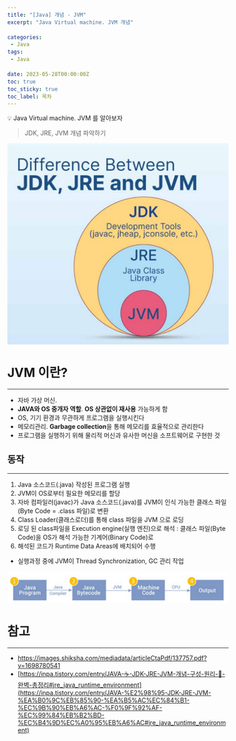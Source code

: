 ```yaml
---
title: "[Java] 개념 - JVM"
excerpt: "Java Virtual machine. JVM 개념"

categories:
 - Java
tags:
 - Java

date: 2023-05-28T00:00:00Z
toc: true
toc_sticky: true
toc_label: 목차
---
```

<aside>
💡 Java Virtual machine. JVM 를 알아보자
</aside>

> JDK, JRE, JVM 개념 파악하기

![01](/assets/images/posts/java19.png)


# JVM 이란?

---
- 자바 가상 머신.
- **JAVA와 OS 중개자 역할**. **OS 상관없이 재사용** 가능하게 함
- OS, 기기 환경과 무관하게 프로그램을 실행시킨다
- 메모리관리. **Garbage collection**을 통해 메모리를 효율적으로 관리한다
- 프로그램을 실행하기 위해 물리적 머신과 유사한 머신을 소프트웨어로 구현한 것

## 동작

---

1. Java 소스코드(.java) 작성된 프로그램 실행
2. JVM이 OS로부터 필요한 메모리를 할당
3. 자바 컴파일러(javac)가 Java 소스코드(.java)를 JVM이 인식 가능한 클래스 파일(Byte Code = .class 파일)로 변환
4. Class Loader(클래스로더)를 통해 class 파일을 JVM 으로 로딩
5. 로딩 된 class파일을 Execution engine(실행 엔진)으로 해석 : 클래스 파일(Byte Code)을 OS가 해석 가능한 기계어(Binary Code)로
6. 해석된 코드가 Runtime Data Areas에 배치되어 수행
- 실행과정 중에 JVM이 Thread Synchronization, GC 관리 작업

![01](/assets/images/posts/java21.png)



# 참고

---

- https://images.shiksha.com/mediadata/articleCtaPdf/137757.pdf?v=1698780541
- [https://inpa.tistory.com/entry/JAVA-☕-JDK-JRE-JVM-개념-구성-원리-💯-완벽-총정리#jre_java_runtime_environment](https://inpa.tistory.com/entry/JAVA-%E2%98%95-JDK-JRE-JVM-%EA%B0%9C%EB%85%90-%EA%B5%AC%EC%84%B1-%EC%9B%90%EB%A6%AC-%F0%9F%92%AF-%EC%99%84%EB%B2%BD-%EC%B4%9D%EC%A0%95%EB%A6%AC#jre_java_runtime_environment)